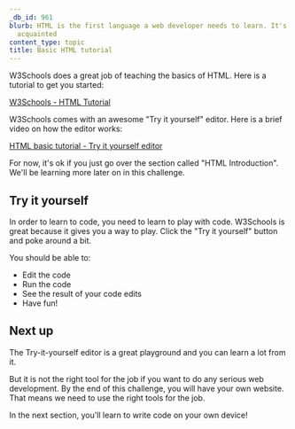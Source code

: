 ```yaml
---
_db_id: 961
blurb: HTML is the first language a web developer needs to learn. It's time to get
  acquainted
content_type: topic
title: Basic HTML tutorial
---
```


W3Schools does a great job of teaching the basics of HTML. Here is a tutorial to get you started:

[W3Schools - HTML Tutorial](https://www.w3schools.com/html/html_intro.asp)

W3Schools comes with an awesome "Try it yourself" editor. Here is a brief video on how the editor works: 

[HTML basic tutorial - Try it yourself editor](https://www.youtube.com/watch?v=f4HVyPZPXKw)

For now, it's ok if you just go over the section called "HTML Introduction". We'll be learning more later on in this challenge.

## Try it yourself

In order to learn to code, you need to learn to play with code. W3Schools is great because it gives you a way to play. Click the "Try it yourself" button and poke around a bit.

You should be able to:
- Edit the code
- Run the code
- See the result of your code edits 
- Have fun!

## Next up

The Try-it-yourself editor is a great playground and you can learn a lot from it. 

But it is not the right tool for the job if you want to do any serious web development. By the end of this challenge, you will have your own website. That means we need to use the right tools for the job.

In the next section, you'll learn to write code on your own device!